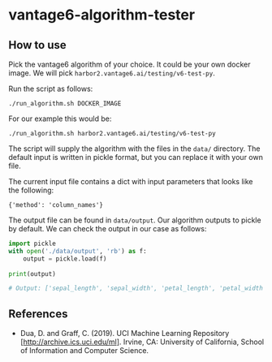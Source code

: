 # vantage6-algorithm-tester
## How to use
Pick the vantage6 algorithm of your choice. It could be your own docker image. We will pick 
`harbor2.vantage6.ai/testing/v6-test-py`.

Run the script as follows:
```shell
./run_algorithm.sh DOCKER_IMAGE
```

For our example this would be:
```shell
./run_algorithm.sh harbor2.vantage6.ai/testing/v6-test-py
```

The script will supply the algorithm with the files in the `data/` directory. The default input 
is written in pickle format, but you can replace it with your own file.

The current input file contains a dict with input parameters that looks like the following:
```shell
{'method': 'column_names'}
```

The output file can be found in `data/output`.
Our algorithm outputs to pickle by default.
We can check the output in our case as follows:
```python
import pickle
with open('./data/output', 'rb') as f:
    output = pickle.load(f)
 
print(output)

# Output: ['sepal_length', 'sepal_width', 'petal_length', 'petal_width', 'class']
```

## References
- Dua, D. and Graff, C. (2019). UCI Machine Learning Repository [http://archive.ics.uci.edu/ml].  Irvine, CA: University of California, School of Information and Computer Science.

